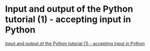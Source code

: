 # Input and output of the Python tutorial (1) - accepting input in Python
[Input and output of the Python tutorial (1) - accepting input in Python](https://aiwithcloud.com/2022/09/15/input_and_output_of_the_python_tutorial_1___accepting_input_in_python/)